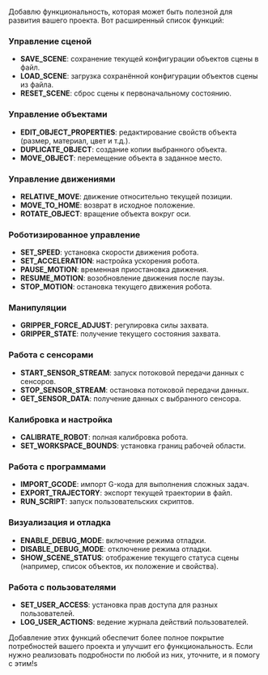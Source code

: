 Добавлю функциональность, которая может быть полезной для развития вашего проекта. Вот расширенный список функций:

### Управление сценой
- **SAVE_SCENE**: сохранение текущей конфигурации объектов сцены в файл.
- **LOAD_SCENE**: загрузка сохранённой конфигурации объектов сцены из файла.
- **RESET_SCENE**: сброс сцены к первоначальному состоянию.

### Управление объектами
- **EDIT_OBJECT_PROPERTIES**: редактирование свойств объекта (размер, материал, цвет и т.д.).
- **DUPLICATE_OBJECT**: создание копии выбранного объекта.
- **MOVE_OBJECT**: перемещение объекта в заданное место.

### Управление движениями
- **RELATIVE_MOVE**: движение относительно текущей позиции.
- **MOVE_TO_HOME**: возврат в исходное положение.
- **ROTATE_OBJECT**: вращение объекта вокруг оси.

### Роботизированное управление
- **SET_SPEED**: установка скорости движения робота.
- **SET_ACCELERATION**: настройка ускорения робота.
- **PAUSE_MOTION**: временная приостановка движения.
- **RESUME_MOTION**: возобновление движения после паузы.
- **STOP_MOTION**: остановка текущего движения робота.

### Манипуляции
- **GRIPPER_FORCE_ADJUST**: регулировка силы захвата.
- **GRIPPER_STATE**: получение текущего состояния захвата.

### Работа с сенсорами
- **START_SENSOR_STREAM**: запуск потоковой передачи данных с сенсоров.
- **STOP_SENSOR_STREAM**: остановка потоковой передачи данных.
- **GET_SENSOR_DATA**: получение данных с выбранного сенсора.

### Калибровка и настройка
- **CALIBRATE_ROBOT**: полная калибровка робота.
- **SET_WORKSPACE_BOUNDS**: установка границ рабочей области.

### Работа с программами
- **IMPORT_GCODE**: импорт G-кода для выполнения сложных задач.
- **EXPORT_TRAJECTORY**: экспорт текущей траектории в файл.
- **RUN_SCRIPT**: запуск пользовательских скриптов.

### Визуализация и отладка
- **ENABLE_DEBUG_MODE**: включение режима отладки.
- **DISABLE_DEBUG_MODE**: отключение режима отладки.
- **SHOW_SCENE_STATUS**: отображение текущего статуса сцены (например, список объектов, их положение и свойства).

### Работа с пользователями
- **SET_USER_ACCESS**: установка прав доступа для разных пользователей.
- **LOG_USER_ACTIONS**: ведение журнала действий пользователей.

Добавление этих функций обеспечит более полное покрытие потребностей вашего проекта и улучшит его функциональность. Если нужно реализовать подробности по любой из них, уточните, и я помогу с этим!s